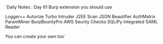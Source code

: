 `Daily Notes : Day 61
Burp extension you should use 

Logger++
Autorize
Turbo Intruder
J2EE Scan
JSON Beautifier
AuthMatrix
ParamMiner
BurpBountyPro
AWS Seurity Checks
SQLiPy Integrated
SAML Reader

You can create your own too`